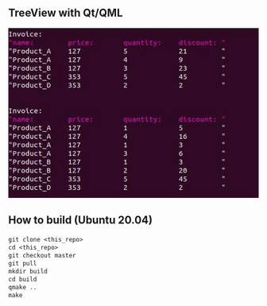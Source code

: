 ## TreeView with Qt/QML

![Screen Shot](md/photo_2021-11-06_11-40-33.jpg)

## How to build (Ubuntu 20.04)
```
git clone <this_repo>
cd <this_repo>
git checkout master
git pull
mkdir build
cd build
qmake ..
make
```

